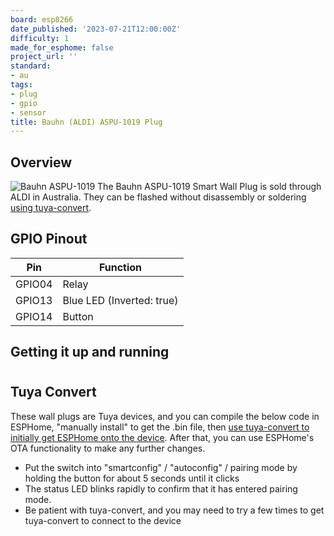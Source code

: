 ```yaml
---
board: esp8266
date_published: '2023-07-21T12:00:00Z'
difficulty: 1
made_for_esphome: false
project_url: ''
standard:
- au
tags:
- plug
- gpio
- sensor
title: Bauhn (ALDI) ASPU-1019 Plug
---
```


## Overview

![Bauhn ASPU-1019](bauhn_ASPU-1019.webp "Photo of the Smart Plug")
The Bauhn ASPU-1019 Smart Wall Plug is sold through ALDI in Australia.
They can be flashed without disassembly or soldering [using tuya-convert](#tuya-convert).

## GPIO Pinout

| Pin    | Function                  |
| ------ | ------------------------- |
| GPIO04 | Relay                     |
| GPIO13 | Blue LED (Inverted: true) |
| GPIO14 | Button                    |

## Getting it up and running

#

## Tuya Convert

These wall plugs are Tuya devices, and you can compile the below code in ESPHome, "manually install" to get the .bin file, then [use tuya-convert to initially get ESPHome onto the device](/guides/tuya-convert/). After that, you can use ESPHome's OTA functionality to make any further changes.
- Put the switch into "smartconfig" / "autoconfig" / pairing mode by holding the button for about 5 seconds until it clicks
- The status LED blinks rapidly to confirm that it has entered pairing mode.
- Be patient with tuya-convert, and you may need to try a few times to get tuya-convert to connect to the device